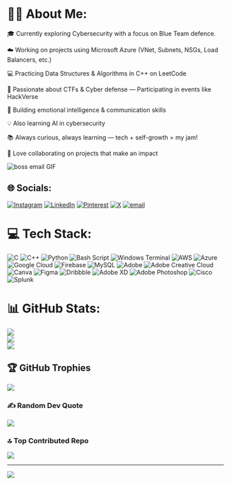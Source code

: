 # 👩‍💻 About Me:
 
🎓 Currently exploring Cybersecurity with a focus on Blue Team defence.

☁️ Working on projects using Microsoft Azure (VNet, Subnets, NSGs, Load Balancers, etc.)

💻 Practicing Data Structures & Algorithms in C++ on LeetCode

🔐 Passionate about CTFs & Cyber defense — Participating in events like HackVerse

🧠 Building emotional intelligence & communication skills

💡 Also learning AI in cybersecurity

📚 Always curious, always learning — tech + self-growth = my jam!

🤝 Love collaborating on projects that make an impact

![boss email GIF](https://github.com/user-attachments/assets/752700c4-ac55-4b8a-9c5f-825f3ef2fe49)


## 🌐 Socials:
[![Instagram](https://img.shields.io/badge/Instagram-%23E4405F.svg?logo=Instagram&logoColor=white)](https://instagram.com/@rii_chaa04) [![LinkedIn](https://img.shields.io/badge/LinkedIn-%230077B5.svg?logo=linkedin&logoColor=white)](https://linkedin.com/in/https://www.whatsapp.com/channel/0029VbAcYB07j6g6dwny7710) [![Pinterest](https://img.shields.io/badge/Pinterest-%23E60023.svg?logo=Pinterest&logoColor=white)](https://pinterest.com/https://pin.it/4WlEzuTCM) [![X](https://img.shields.io/badge/X-black.svg?logo=X&logoColor=white)](https://x.com/https://x.com/RichieeRicha) [![email](https://img.shields.io/badge/Email-D14836?logo=gmail&logoColor=white)](mailto:rbudhori04@gmail.com) 

# 💻 Tech Stack:
![C](https://img.shields.io/badge/c-%2300599C.svg?style=for-the-badge&logo=c&logoColor=white) ![C++](https://img.shields.io/badge/c++-%2300599C.svg?style=for-the-badge&logo=c%2B%2B&logoColor=white) ![Python](https://img.shields.io/badge/python-3670A0?style=for-the-badge&logo=python&logoColor=ffdd54) ![Bash Script](https://img.shields.io/badge/bash_script-%23121011.svg?style=for-the-badge&logo=gnu-bash&logoColor=white) ![Windows Terminal](https://img.shields.io/badge/Windows%20Terminal-%234D4D4D.svg?style=for-the-badge&logo=windows-terminal&logoColor=white) ![AWS](https://img.shields.io/badge/AWS-%23FF9900.svg?style=for-the-badge&logo=amazon-aws&logoColor=white) ![Azure](https://img.shields.io/badge/azure-%230072C6.svg?style=for-the-badge&logo=microsoftazure&logoColor=white) ![Google Cloud](https://img.shields.io/badge/GoogleCloud-%234285F4.svg?style=for-the-badge&logo=google-cloud&logoColor=white) ![Firebase](https://img.shields.io/badge/firebase-%23039BE5.svg?style=for-the-badge&logo=firebase) ![MySQL](https://img.shields.io/badge/mysql-4479A1.svg?style=for-the-badge&logo=mysql&logoColor=white) ![Adobe](https://img.shields.io/badge/adobe-%23FF0000.svg?style=for-the-badge&logo=adobe&logoColor=white) ![Adobe Creative Cloud](https://img.shields.io/badge/Adobe%20Creative%20Cloud-DA1F26.svg?style=for-the-badge&logo=Adobe%20Creative%20Cloud&logoColor=white) ![Canva](https://img.shields.io/badge/Canva-%2300C4CC.svg?style=for-the-badge&logo=Canva&logoColor=white) ![Figma](https://img.shields.io/badge/figma-%23F24E1E.svg?style=for-the-badge&logo=figma&logoColor=white) ![Dribbble](https://img.shields.io/badge/Dribbble-EA4C89?style=for-the-badge&logo=dribbble&logoColor=white) ![Adobe XD](https://img.shields.io/badge/Adobe%20XD-470137?style=for-the-badge&logo=Adobe%20XD&logoColor=#FF61F6) ![Adobe Photoshop](https://img.shields.io/badge/adobe%20photoshop-%2331A8FF.svg?style=for-the-badge&logo=adobe%20photoshop&logoColor=white) ![Cisco](https://img.shields.io/badge/cisco-%23049fd9.svg?style=for-the-badge&logo=cisco&logoColor=black) ![Splunk](https://img.shields.io/badge/splunk-%23000000.svg?style=for-the-badge&logo=splunk&logoColor=white)
# 📊 GitHub Stats:
![](https://github-readme-stats.vercel.app/api?username=richabudhori&theme=calm_pink&hide_border=false&include_all_commits=true&count_private=true)<br/>
![](https://nirzak-streak-stats.vercel.app/?user=richabudhori&theme=calm_pink&hide_border=false)<br/>
![](https://github-readme-stats.vercel.app/api/top-langs/?username=richabudhori&theme=calm_pink&hide_border=false&include_all_commits=true&count_private=true&layout=compact)

## 🏆 GitHub Trophies
![](https://github-profile-trophy.vercel.app/?username=richabudhori&theme=radical&no-frame=false&no-bg=true&margin-w=4)

### ✍️ Random Dev Quote
![](https://quotes-github-readme.vercel.app/api?type=horizontal&theme=radical)

### 🔝 Top Contributed Repo
![](https://github-contributor-stats.vercel.app/api?username=richabudhori&limit=5&theme=dark&combine_all_yearly_contributions=true)

---
[![](https://visitcount.itsvg.in/api?id=richabudhori&icon=8&color=8)](https://visitcount.itsvg.in)

